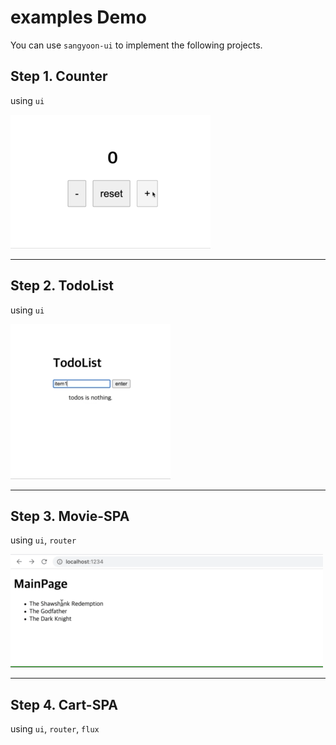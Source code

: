 # examples Demo

You can use `sangyoon-ui` to implement the following projects.

## Step 1. Counter

using `ui`

<img src="./images/counter.gif" />

---

## Step 2. TodoList

using `ui`

<img src="./images/TodoList.gif" />

---

## Step 3. Movie-SPA

using `ui`, `router`

<img src="./images/movie.gif" />

---

## Step 4. Cart-SPA

using `ui`, `router`, `flux`
